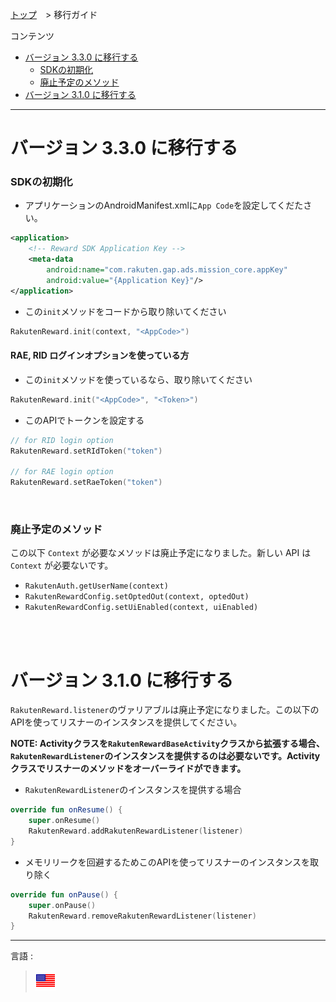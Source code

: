 [トップ](../README.md#top)　> 移行ガイド

コンテンツ
* [バージョン 3.3.0 に移行する](#バージョン-330-に移行する)
    * [SDKの初期化](#sdkの初期化)
    * [廃止予定のメソッド](#廃止予定のメソッド)
* [バージョン 3.1.0 に移行する](#バージョン-310-に移行する)
---
# バージョン 3.3.0 に移行する
### SDKの初期化
* アプリケーションのAndroidManifest.xmlに`App Code`を設定してくだたさい。
```xml
<application>
    <!-- Reward SDK Application Key -->
    <meta-data
        android:name="com.rakuten.gap.ads.mission_core.appKey"
        android:value="{Application Key}"/>
</application>
```
* この`init`メソッドをコードから取り除いてください
```kotlin
RakutenReward.init(context, "<AppCode>")
```

#### RAE, RID ログインオプションを使っている方
* この`init`メソッドを使っているなら、取り除いてください
```kotlin
RakutenReward.init("<AppCode>", "<Token>")
```
* このAPIでトークンを設定する
```kotlin
// for RID login option
RakutenReward.setRIdToken("token")

// for RAE login option
RakutenReward.setRaeToken("token")
```
<br/>

### 廃止予定のメソッド
この以下 `Context` が必要なメソッドは廃止予定になりました。新しい API は `Context` が必要ないです。
* `RakutenAuth.getUserName(context)`
* `RakutenRewardConfig.setOptedOut(context, optedOut)`
* `RakutenRewardConfig.setUiEnabled(context, uiEnabled)`

<br/><br/>

# バージョン 3.1.0 に移行する
`RakutenReward.listener`のヴァリアブルは廃止予定になりました。この以下のAPIを使ってリスナーのインスタンスを提供してください。

**NOTE: Activityクラスを`RakutenRewardBaseActivity`クラスから拡張する場合、`RakutenRewardListener`のインスタンスを提供するのは必要ないです。Activityクラスでリスナーのメソッドをオーバーライドができます。**

* `RakutenRewardListener`のインスタンスを提供する場合
```kotlin
override fun onResume() {
    super.onResume()
    RakutenReward.addRakutenRewardListener(listener)
}
```

* メモリリークを回避するためこのAPIを使ってリスナーのインスタンスを取り除く
```kotlin
override fun onPause() {
    super.onPause()
    RakutenReward.removeRakutenRewardListener(listener)
}
```

---
言語 :
> [![en](../../lang/en.png)](../../migration/README.md)